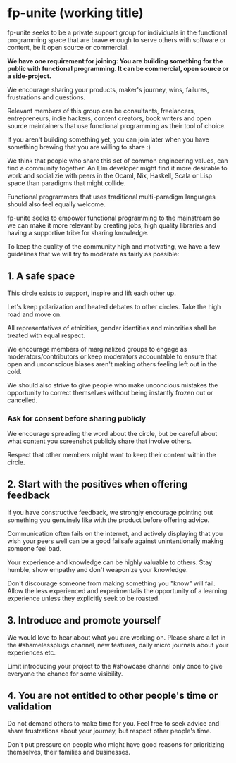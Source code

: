# fp-unite (working title)

fp-unite seeks to be a private support group for individuals in the functional programming space that are brave enough to serve others with software or content, be it open source or commercial.

**We have one requirement for joining: You are building something for the public with functional programming. It can be commercial, open source or a side-project.**

We encourage sharing your products, maker's journey, wins, failures, frustrations and questions.

Relevant members of this group can be consultants, freelancers, entrepreneurs, indie hackers, content creators, book writers and open source maintainers that use functional programming as their tool of choice.

If you aren't building something yet, you can join later when you have something brewing that you are willing to share :)

We think that people who share this set of common engineering values, can find a community together. An Elm developer might find it more desirable to work and socializie with peers in the Ocaml, Nix, Haskell, Scala or Lisp space than paradigms that might collide.

Functional programmers that uses traditional multi-paradigm languages should also feel equally welcome.

fp-unite seeks to empower functional programming to the mainstream so we can make it more relevant by creating jobs, high quality libraries and having a supportive tribe for sharing knowledge.

To keep the quality of the community high and motivating, we have a few guidelines that we will try to moderate as fairly as possible:

## 1. A safe space 

This circle exists to support, inspire and lift each other up. 

Let's keep polarization and heated debates to other circles. Take the high road and move on.

All representatives of etnicities, gender identities and minorities shall be treated with equal respect.

We encourage members of marginalized groups to engage as moderators/contributors or keep moderators accountable to ensure that open and unconscious biases aren't making others feeling left out in the cold.

We should also strive to give people who make unconcious mistakes the opportunity to correct themselves without being instantly frozen out or cancelled.

### Ask for consent before sharing publicly

We encourage spreading the word about the circle, but be careful about what content you screenshot publicly share that involve others.

Respect that other members might want to keep their content within the circle.

## 2. Start with the positives when offering feedback

If you have constructive feedback, we strongly encourage pointing out something you genuinely like with the product before offering advice.

Communication often fails on the internet, and actively displaying that you wish your peers well can be a good failsafe against unintentionally making someone feel bad.

Your experience and knowledge can be highly valuable to others. Stay humble, show empathy and don't weaponize your knowledge.

Don't discourage someone from making something you "know" will fail. Allow the less experienced and experimentalis the opportunity of a learning experience unless they explicitly seek to be roasted.

## 3. Introduce and promote yourself

We would love to hear about what you are working on. Please share a lot in the #shamelessplugs channel, new features, daily micro journals about your experiences etc.

Limit introducing your project to the #showcase channel only once to give everyone the chance for some visibility.

## 4. You are not entitled to other people's time or validation

Do not demand others to make time for you. Feel free to seek advice and share frustrations about your journey, but respect other people's time.

Don't put pressure on people who might have good reasons for prioritizing themselves, their families and businesses.
